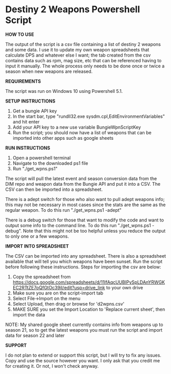 # Destiny 2 Weapons Powershell Script


**HOW TO USE**

The output of the script is a csv file containing a list of destiny 2 weapons and some data. I use it to update my own weapon spreadsheets that calculate DPS and whatever else I want; the tab created from the csv contains data such as rpm, mag size, etc that can be referenced having to input it manually. The whole process only needs to be done once or twice a season when new weapons are released.


**REQUIREMENTS**

The script was run on Windows 10 using Powershell 5.1.


**SETUP INSTRUCTIONS**

1) Get a bungie API key
2) In the start bar, type "rundll32.exe sysdm.cpl,EditEnvironmentVariables" and hit enter
3) Add your API key to a new use variable BungieWpnScriptKey
4) Run the script; you should now have a list of weapons that can be imported into other apps such as google sheets


**RUN INSTRUCTIONS**

1) Open a powershell terminal
2) Navigate to the downloaded ps1 file
3) Run "./get_wpns.ps1"

The script will pull the latest event and season conversion data from the DIM repo and weapon data from the Bungie API and put it into a CSV. The CSV can then be imported into a spreadsheet.

There is a adept switch for those who also want to pull adept weapons info; this may not be necessary in most cases since the stats are the same as the regular weapon. To do this run "./get_wpns.ps1 -adept"

There is a debug switch for those that want to modify the code and want to output some info to the command line. To do this run "./get_wpns.ps1 -debug". Note that this might not be too helpful unless you reduce the output to only one or a few weapons.


**IMPORT INTO SPREADSHEET**

The CSV can be imported into any spreadsheet. There is also a spreadsheet available that will tell you which weapons have been sunset. Run the script before following these instructions. Steps for importing the csv are below:

1) Copy the spreadsheet from https://docs.google.com/spreadsheets/d/11IfAqcUUBIPySpLDAnYRWGKEC2RTtZE7oQfGtOc39iI/edit?usp=drive_link to your own drive
2) Make sure you are on the script-import tab
3) Select File->Import on the menu
4) Select Upload, then drag or browse for 'd2wpns.csv'
5) MAKE SURE you set the Import Location to 'Replace current sheet', then import the data

NOTE: My shared google sheet currently contains info from weapons up to season 21, so to get the latest weapons you must run the script and import data for season 22 and later


**SUPPORT**

I do not plan to extend or support this script, but I will try to fix any issues. Copy and use the source however you want. I only ask that you credit me for creating it. Or not, I won't check anyway.

